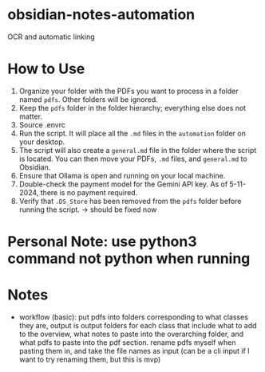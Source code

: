 # obsidian-notes-automation
OCR and automatic linking

# How to Use

1. Organize your folder with the PDFs you want to process in a folder named `pdfs`. Other folders will be ignored.
2. Keep the `pdfs` folder in the folder hierarchy; everything else does not matter.
22. Source .envrc
3. Run the script. It will place all the `.md` files in the `automation` folder on your desktop.
4. The script will also create a `general.md` file in the folder where the script is located. You can then move your PDFs, `.md` files, and `general.md` to Obsidian.
5. Ensure that Ollama is open and running on your local machine.
6. Double-check the payment model for the Gemini API key. As of 5-11-2024, there is no payment required.
7. Verify that `.DS_Store` has been removed from the `pdfs` folder before running the script. -> should be fixed now

# Personal Note: use python3 command not python when running

# Notes
- workflow (basic): put pdfs into folders corresponding to what classes they are, output is output folders for each class that include what to add to the overview, what notes to paste into the overarching folder, and what pdfs to paste into the pdf section. rename pdfs myself when pasting them in, and take the file names as input (can be a cli input if I want to try renaming them, but this is mvp)
